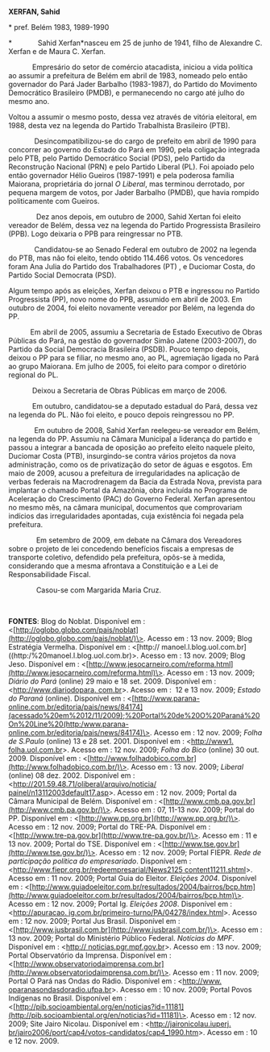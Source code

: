 **XERFAN, Sahid**

\* pref. Belém 1983, 1989-1990

*             Sahid Xerfan*nasceu em 25 de junho de 1941, filho de
Alexandre C. Xerfan e de Maura C. Xerfan.

            Empresário do setor de comércio atacadista, iniciou a vida
política ao assumir a prefeitura de Belém em abril de 1983, nomeado pelo
então governador do Pará Jader Barbalho (1983-1987), do Partido do
Movimento Democrático Brasileiro (PMDB), e permanecendo no cargo até
julho do mesmo ano.

Voltou a assumir o mesmo posto, dessa vez através de vitória eleitoral,
em 1988, desta vez na legenda do Partido Trabalhista Brasileiro (PTB).

             Desincompatibilizou-se do cargo de prefeito em abril de
1990 para concorrer ao governo do Estado do Pará em 1990, pela coligação
integrada pelo PTB, pelo Partido Democrático Social (PDS), pelo Partido
da Reconstrução Nacional (PRN) e pelo Partido Liberal (PL). Foi apoiado
pelo então governador Hélio Gueiros (1987-1991) e pela poderosa família
Maiorana, proprietária do jornal *O Liberal*, mas terminou derrotado,
por pequena margem de votos, por Jader Barbalho (PMDB), que havia
rompido politicamente com Gueiros.

              Dez anos depois, em outubro de 2000, Sahid Xertan foi
eleito vereador de Belém, dessa vez na legenda do Partido Progressista
Brasileiro (PPB). Logo deixaria o PPB para reingressar no PTB.

             Candidatou-se ao Senado Federal em outubro de 2002 na
legenda do PTB, mas não foi eleito, tendo obtido 114.466 votos. Os
vencedores foram Ana Julia do Partido dos Trabalhadores (PT) , e
Duciomar Costa, do Partido Social Democrata (PSD).

Algum tempo após as eleições, Xerfan deixou o PTB e ingressou no Partido
Progressista (PP), novo nome do PPB, assumido em abril de 2003. Em
outubro de 2004, foi eleito novamente vereador por Belém, na legenda do
PP.

           Em abril de 2005, assumiu a Secretaria de Estado Executivo de
Obras Públicas do Pará, na gestão do governador Simão Jatene
(2003-2007), do Partido da Social Democracia Brasileira (PSDB). Pouco
tempo depois, deixou o PP para se filiar, no mesmo ano, ao PL,
agremiação ligada no Pará ao grupo Maiorana. Em julho de 2005, foi
eleito para compor o diretório regional do PL.

            Deixou a Secretaria de Obras Públicas em março de 2006.

            Em outubro, candidatou-se a deputado estadual do Pará, dessa
vez na legenda do PL. Não foi eleito, e pouco depois reingressou no PP.

             Em outubro de 2008, Sahid Xerfan reelegeu-se vereador em
Belém, na legenda do PP. Assumiu na Câmara Municipal a liderança do
partido e passou a integrar a bancada de oposição ao prefeito eleito
naquele pleito, Duciomar Costa (PTB), insurgindo-se contra vários
projetos da nova administração, como os de privatização do setor de
águas e esgotos. Em maio de 2009, acusou a prefeitura de irregularidades
na aplicação de verbas federais na Macrodrenagem da Bacia da Estrada
Nova, prevista para implantar o chamado Portal da Amazônia, obra
incluída no Programa de Aceleração do Crescimento (PAC) do Governo
Federal. Xerfan apresentou no mesmo mês, na câmara municipal, documentos
que comprovariam indícios das irregularidades apontadas, cuja existência
foi negada pela prefeitura.

              Em setembro de 2009, em debate na Câmara dos Vereadores
sobre o projeto de lei concedendo benefícios fiscais a empresas de
transporte coletivo, defendido pela prefeitura, opôs-se à medida,
considerando que a mesma afrontava a Constituição e a Lei de
Responsabilidade Fiscal.

              Casou-se com Margarida Maria Cruz.

 

**FONTES**: Blog do Noblat. Disponível em :
\<[http://oglobo.globo.com/pais/noblat](http://oglobo.globo.com/pais/noblat/)\>.
Acesso em : 13 nov. 2009; Blog Estratégia Vermelha. Disponível em :
\<[http://
manoel.l.blog.uol.com.br]((http:/%20manoel.l.blog.uol.com.br)\>. Acesso
em : 13 nov. 2009; Blog Jeso. Disponível em :
\<[http://www.jesocarneiro.com/reforma.html](http://www.jesocarneiro.com/reforma.html)\>.
Acesso em : 13 nov. 2009; *Diário do* *Pará* (online) 29 maio e 18 set.
2009. Disponível em : \<[http://www.diariodopara.
com.br](http://www.diariodopara.%20com.br/)\>. Acesso em :  12 e 13 nov.
2009; *Estado do Paraná* (online). Disponível em :
\<[http://www.parana-online.com.br/editoria/pais/news/84174](acessado%20em%2012/11/2009);%20Portal%20de%20O%20Paraná%20On%20Line%20(http:/www.parana-online.com.br/editoria/pais/news/84174)\>.
Acesso em : 12 nov. 2009; *Folha de S.Paulo* (online) 13 e 28 set. 2001.
Disponível em : \<[http://www1.
folha.uol.com.br](http://www1.%20folha.uol.com.br/)\>. Acesso em : 12
nov. 2009; *Folha do Bico* (online) 30 out. 2009. Disponível em :
\<[http://www.folhadobico.com.br](http://www.folhadobico.com.br/)\>.
Acesso em : 13 nov. 2009; *Liberal* (online) 08 dez. 2002. Disponível em
: \<[http://201.59.48.71/oliberal/arquivo/noticia/
painel/n13112003default17.asp](http://201.59.48.71/oliberal/arquivo/noticia/%20painel/n13112003default17.asp)\>.
Acesso em : 12 nov. 2009; Portal da Câmara Municipal de Belém.
Disponível em :
\<[http://www.cmb.pa.gov.br](http://www.cmb.pa.gov.br/)\>. Acesso em :
07, 11-13 nov. 2009; Portal do PP. Disponível em :
\<[http://www.pp.org.br](http://www.pp.org.br/)\>. Acesso em : 12 nov.
2009; Portal do TRE-PA. Disponível em :
\<[http://www.tre-pa.gov.br](http://www.tre-pa.gov.br/)\>. Acesso em :
11 e 13 nov. 2009; Portal do TSE. Disponível em :
\<[http://www.tse.gov.br](http://www.tse.gov.br/)\>. Acesso em : 12 nov.
2009; Portal FIEPR. *Rede de participação política do empresariado*.
Disponível em : \<[http://www.fiepr.org.br/redeempresarial/News2125
content11211.shtml](http://www.fiepr.org.br/redeempresarial/News2125%20content11211.shtml)\>.
Acesso em : 11 nov. 2009; Portal Guia do Eleitor. *Eleições 2004*.
Disponível em :
\<[http://www.guiadoeleitor.com.br/resultados/2004/bairros/bcp.htm](http://www.guiadoeleitor.com.br/resultados/2004/bairros/bcp.htm)\>.
Acesso em : 12 nov. 2009; Portal Ig. *Eleições 2008*. Disponível em :
\<[http://apuracao.
ig.com.br/primeiro-turno/PA/04278/index.html](http://apuracao.%20ig.com.br/primeiro-turno/PA/04278/index.html)\>.
Acesso em : 12 nov. 2009; Portal Jus Brasil. Disponível em :
\<[http://www.jusbrasil.com.br](http://www.jusbrasil.com.br/)\>. Acesso
em : 13 nov. 2009; Portal do Ministério Público Federal. *Notícias do
MPF*. Disponível em : \<[http://
noticias.pgr.mpf.gov.br](http://%20noticias.pgr.mpf.gov.br/)\>. Acesso
em : 13 nov. 2009; Portal Observatório da Imprensa. Disponível em :
\<[http://www.observatoriodaimprensa.com.br](http://www.observatoriodaimprensa.com.br/)\>.
Acesso em : 11 nov. 2009; Portal O Pará nas Ondas do Rádio. Disponível
em : \<[http://www.
oparanasondasdoradio.ufpa.br](http://www.%20oparanasondasdoradio.ufpa.br/)\>.
Acesso em : 10 nov. 2009; Portal Povos Indígenas no Brasil. Disponível
em :
\<[http://pib.socioambiental.org/en/noticias?id=11181](http://pib.socioambiental.org/en/noticias?id=11181)\>.
Acesso em : 12 nov. 2009; Site Jairo Nicolau. Disponível em :
\<[http://jaironicolau.iuperj.
br/jairo2006/port/cap4/votos-candidatos/cap4\_1990.htm](http://jaironicolau.iuperj.%20br/jairo2006/port/cap4/votos-candidatos/cap4_1990.htm)\>.
Acesso em : 10 e 12 nov. 2009.
